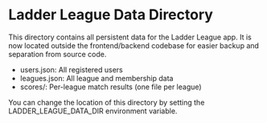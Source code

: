# Ladder League Data Directory

This directory contains all persistent data for the Ladder League app. It is now located outside the frontend/backend codebase for easier backup and separation from source code.

- users.json: All registered users
- leagues.json: All league and membership data
- scores/: Per-league match results (one file per league)

You can change the location of this directory by setting the LADDER_LEAGUE_DATA_DIR environment variable.
